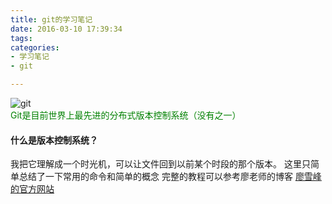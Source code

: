 ```yaml
---
title: git的学习笔记
date: 2016-03-10 17:39:34
tags:
categories:
- 学习笔记
- git

---
```

![git](http://7xlana.com1.z0.glb.clouddn.com/myblog/git/Git-Logo-1788C.png?imageView/0/w/400)
<br>
<font color="green">Git是目前世界上最先进的分布式版本控制系统（没有之一）</font>

<!--more-->
#### 什么是版本控制系统？

我把它理解成一个时光机，可以让文件回到以前某个时段的那个版本。
这里只简单总结了一下常用的命令和简单的概念
完整的教程可以参考廖老师的博客 [廖雪峰的官方网站](http://www.liaoxuefeng.com/wiki/0013739516305929606dd18361248578c67b8067c8c017b000)